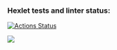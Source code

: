 ### Hexlet tests and linter status:
[![Actions Status](https://github.com/oxtnpi/frontend-project-lvl1/workflows/hexlet-check/badge.svg)](https://github.com/oxtnpi/frontend-project-lvl1/actions)

<a href="https://codeclimate.com/github/codeclimate/codeclimate/maintainability"><img src="https://api.codeclimate.com/v1/badges/a99a88d28ad37a79dbf6/maintainability" /></a>
